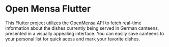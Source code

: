 # Open Mensa Flutter

This Flutter project utilizes the [OpenMensa API](https://openmensa.org/) to fetch real-time information about the dishes currently being served in German canteens, presented in a visually appealing interface. You can easily save canteens to your personal list for quick acess and mark your favorite dishes. 
